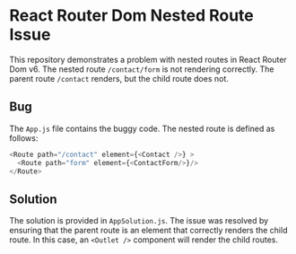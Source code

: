 # React Router Dom Nested Route Issue

This repository demonstrates a problem with nested routes in React Router Dom v6. The nested route `/contact/form` is not rendering correctly. The parent route `/contact` renders, but the child route does not.

## Bug

The `App.js` file contains the buggy code. The nested route is defined as follows:

```javascript
<Route path="/contact" element={<Contact />} >
  <Route path="form" element={<ContactForm/>}/>
</Route>
```

## Solution

The solution is provided in `AppSolution.js`.  The issue was resolved by ensuring that the parent route is an element that correctly renders the child route. In this case, an `<Outlet />` component will render the child routes.